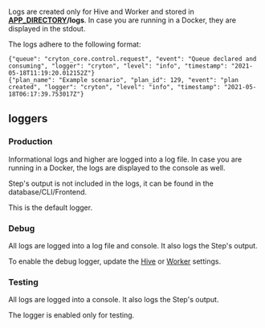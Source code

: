 Logs are created only for Hive and Worker and stored in **[APP_DIRECTORY](settings.md)/logs**. In case you are running in a Docker, they are displayed in the stdout.

The logs adhere to the following format:
```
{"queue": "cryton_core.control.request", "event": "Queue declared and consuming", "logger": "cryton", "level": "info", "timestamp": "2021-05-18T11:19:20.012152Z"}
{"plan_name": "Example scenario", "plan_id": 129, "event": "plan created", "logger": "cryton", "level": "info", "timestamp": "2021-05-18T06:17:39.753017Z"}
```

## loggers

### Production
Informational logs and higher are logged into a log file. In case you are running in a Docker, the logs are displayed to the console as well.

Step's output is not included in the logs, it can be found in the database/CLI/Frontend.

This is the default logger.

### Debug
All logs are logged into a log file and console. It also logs the Step's output.

To enable the debug logger, update the [Hive](settings.md#debug) or [Worker](settings.md#debug_1) settings.

### Testing
All logs are logged into a console. It also logs the Step's output.

The logger is enabled only for testing.
